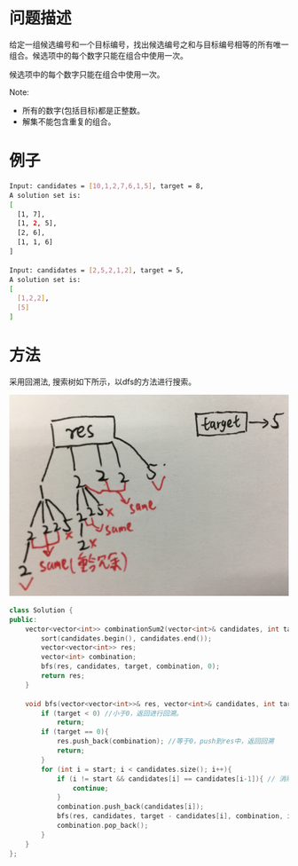 # 问题描述

给定一组候选编号和一个目标编号，找出候选编号之和与目标编号相等的所有唯一组合。候选项中的每个数字只能在组合中使用一次。

候选项中的每个数字只能在组合中使用一次。

Note:
- 所有的数字(包括目标)都是正整数。
- 解集不能包含重复的组合。

# 例子

```bash
Input: candidates = [10,1,2,7,6,1,5], target = 8,
A solution set is:
[
  [1, 7],
  [1, 2, 5],
  [2, 6],
  [1, 1, 6]
]

Input: candidates = [2,5,2,1,2], target = 5,
A solution set is:
[
  [1,2,2],
  [5]
]
```

# 方法

采用回溯法, 搜索树如下所示，以dfs的方法进行搜索。

![1561873824324](assets/1561873824324.png)

```c++
class Solution {
public:
    vector<vector<int>> combinationSum2(vector<int>& candidates, int target) {  
        sort(candidates.begin(), candidates.end());
        vector<vector<int>> res;
        vector<int> combination;
        bfs(res, candidates, target, combination, 0);
        return res;
    }
    
    void bfs(vector<vector<int>>& res, vector<int>& candidates, int target, vector<int>& combination, int start){
        if (target < 0) //小于0，返回进行回溯。
            return;
        if (target == 0){
            res.push_back(combination); //等于0，push到res中，返回回溯
            return;
        }
        for (int i = start; i < candidates.size(); i++){
            if (i != start && candidates[i] == candidates[i-1]){ // 消除搜索冗余，当候选与前一个候选一样的时候，退出当前循环。
                continue;
            }
            combination.push_back(candidates[i]);
            bfs(res, candidates, target - candidates[i], combination, i+1);
            combination.pop_back();
        }
    }
};
```